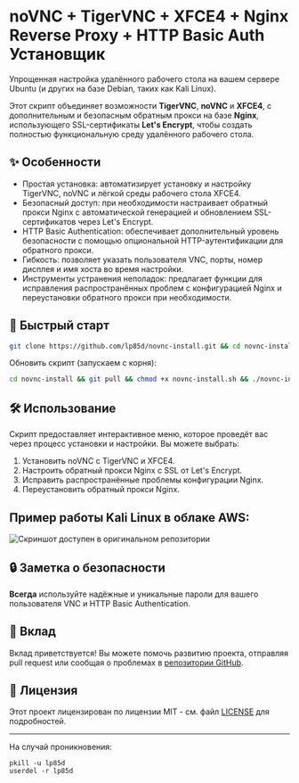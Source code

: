 # noVNC + TigerVNC + XFCE4 + Nginx Reverse Proxy + HTTP Basic Auth Установщик

Упрощенная настройка удалённого рабочего стола на вашем сервере Ubuntu
(и других на базе Debian, таких как Kali Linux).

Этот скрипт объединяет возможности **TigerVNC**, **noVNC** и **XFCE4**,
с дополнительным и безопасным обратным прокси на базе **Nginx**,
использующего SSL-сертификаты **Let's Encrypt**, чтобы создать полностью
функциональную среду удалённого рабочего стола.

## ✨ Особенности

-   Простая установка: автоматизирует установку и настройку TigerVNC,
    noVNC и лёгкой среды рабочего стола XFCE4.
-   Безопасный доступ: при необходимости настраивает обратный прокси
    Nginx с автоматической генерацией и обновлением SSL-сертификатов
    через Let's Encrypt.
-   HTTP Basic Authentication: обеспечивает дополнительный уровень
    безопасности с помощью опциональной HTTP-аутентификации для
    обратного прокси.
-   Гибкость: позволяет указать пользователя VNC, порты, номер дисплея и
    имя хоста во время настройки.
-   Инструменты устранения неполадок: предлагает функции для исправления
    распространённых проблем с конфигурацией Nginx и переустановки
    обратного прокси при необходимости.

## 🚀 Быстрый старт

``` bash
git clone https://github.com/lp85d/novnc-install.git && cd novnc-install && chmod +x novnc-install.sh && ./novnc-install.sh
```
Обновить скрипт (запускаем с корня):
``` bash
cd novnc-install && git pull && chmod +x novnc-install.sh && ./novnc-install.sh
```

## 🛠️ Использование

Скрипт предоставляет интерактивное меню, которое проведёт вас через
процесс установки и настройки. Вы можете выбрать:

1.  Установить noVNC с TigerVNC и XFCE4.
2.  Настроить обратный прокси Nginx с SSL от Let's Encrypt.
3.  Исправить распространённые проблемы конфигурации Nginx.
4.  Переустановить обратный прокси Nginx.

## Пример работы Kali Linux в облаке AWS:

![Скриншот доступен в оригинальном
репозитории](https://github.com/user-attachments/assets/706ecb41-39cd-493d-a082-e9bb3dce5dbe)


## 🔒 Заметка о безопасности

**Всегда** используйте надёжные и уникальные пароли для вашего
пользователя VNC и HTTP Basic Authentication.

## 🤝 Вклад

Вклад приветствуется! Вы можете помочь развитию проекта, отправляя pull
request или сообщая о проблемах в [репозитории
GitHub](https://github.com/lp85d/novnc-install).

## 📝 Лицензия

Этот проект лицензирован по лицензии MIT - см. файл [LICENSE](LICENSE)
для подробностей.

------------------------------------------------------------------------
На случай проникновения:
```
pkill -u lp85d
userdel -r lp85d
```
